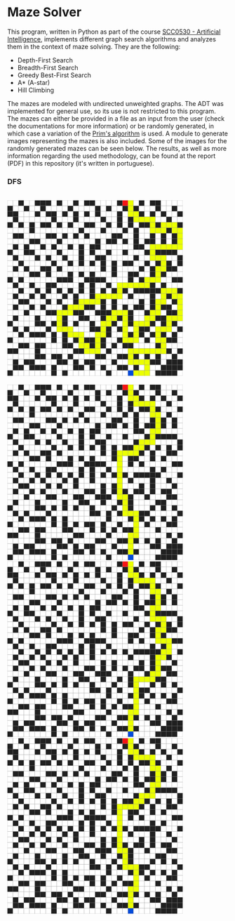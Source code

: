 # Maze Solver

This program, written in Python as part of the course [SCC0530 - Artificial Intelligence](https://uspdigital.usp.br/jupiterweb/obterDisciplina?nomdis=&sgldis=SCC0530), implements different graph search algorithms and analyzes them in the context of maze solving. They are the following:

  - Depth-First Search
  - Breadth-First Search
  - Greedy Best-First Search
  - A* (A-star)
  - Hill Climbing

The mazes are modeled with undirected unweighted graphs. The ADT was implemented for general use, so its use is not restricted to this program. The mazes can either be provided in a file as an input from the user (check the documentations for more information) or be randomly generated, in which case a variation of the [Prim's algorithm](https://en.wikipedia.org/wiki/Prim%27s_algorithm) is used. A module to generate images representing the mazes is also included. Some of the images for the randomly generated mazes can be seen below. The results, as well as more information regarding the used methodology, can be found at the report (PDF) in this repository (it's written in portuguese).

<p align="center"> 
  <h3><b>DFS<b></h3> </br>
    <img src="./out/random32x32_20-06-05-17-32-17/5_DFS.png" width="400" height="400"> </br> </br>
    <img src="./out/random32x32_20-06-05-17-32-17/5_BFS.png"width="400" height="400"> </br>  
    <img src="./out/random32x32_20-06-05-17-32-17/5_BestFirstSearch.png" width="400" height="400"> </br>  
    <img src="./out/random32x32_20-06-05-17-32-17/5_A*.png" width="400" height="400">
</p>
